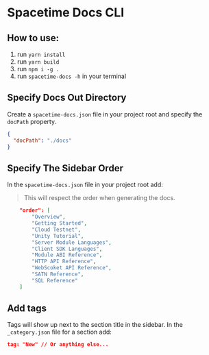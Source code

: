 # Spacetime Docs CLI

## How to use:

1. run `yarn install`
2. run `yarn build`
3. run `npm i -g .`
4. run `spacetime-docs -h` in your terminal

## Specify Docs Out Directory

Create a `spacetime-docs.json` file in your project root and specify the `docPath` property.

```json
{
  "docPath": "./docs"
}
```

## Specify The Sidebar Order

In the `spacetime-docs.json` file in your project root add:

> This will respect the order when generating the docs.

```json
    "order": [
        "Overview",
        "Getting Started",
        "Cloud Testnet",
        "Unity Tutorial",
        "Server Module Languages",
        "Client SDK Languages",
        "Module ABI Reference",
        "HTTP API Reference",
        "WebScoket API Reference",
        "SATN Reference",
        "SQL Reference"
    ]
```

## Add tags

Tags will show up next to the section title in the sidebar. In the `_category.json` file for a section add:

```json
tag: "New" // Or anything else...
```
